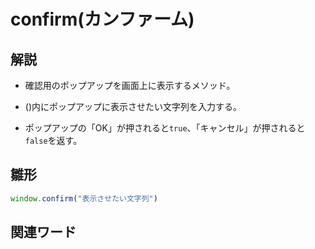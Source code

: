 # confirm(カンファーム)  
## 解説  
* 確認用のポップアップを画面上に表示するメソッド。    
  
* ()内にポップアップに表示させたい文字列を入力する。

* ポップアップの「OK」が押されると`true`、「キャンセル」が押されると`false`を返す。  

## 雛形   
```js
window.confirm("表示させたい文字列")
```
## 関連ワード  
